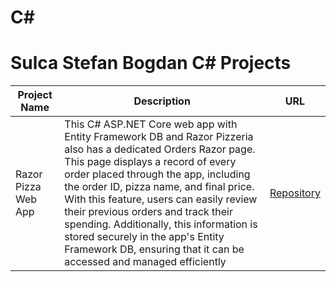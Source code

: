 # C#
# Sulca Stefan Bogdan C# Projects
| Project Name | Description | URL |
| --- | --- | --- | 
| Razor Pizza Web App | This C# ASP.NET Core web app with Entity Framework DB and Razor Pizzeria also has a dedicated Orders Razor page. This page displays a record of every order placed through the app, including the order ID, pizza name, and final price. With this feature, users can easily review their previous orders and track their spending. Additionally, this information is stored securely in the app's Entity Framework DB, ensuring that it can be accessed and managed efficiently | [Repository](https://github.com/SulcaBogdan/CSharp/tree/main/RazorPizzeria) |
